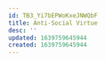 ```yaml
---
id: TB3_Yi7bEPWoKxeJNWQbF
title: Anti-Social Virtue
desc: ''
updated: 1639759645944
created: 1639759645944
---
```


